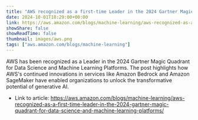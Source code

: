 ```yaml
---
title: "AWS recognized as a first-time Leader in the 2024 Gartner Magic Quadrant for Data Science and Machine Learning Platforms"
date: 2024-10-01T18:29:00+00:00
link: https://aws.amazon.com/blogs/machine-learning/aws-recognized-as-a-first-time-leader-in-the-2024-gartner-magic-quadrant-for-data-science-and-machine-learning-platforms/
showShare: false
showReadTime: false
thumbnail: images/aws.png
tags: ["aws.amazon.com/blogs/machine-learning"]
---
```

AWS has been recognized as a Leader in the 2024 Gartner Magic Quadrant for Data Science and Machine Learning Platforms. The post highlights how AWS's continued innovations in services like Amazon Bedrock and Amazon SageMaker have enabled organizations to unlock the transformative potential of generative AI.

- Link to article: https://aws.amazon.com/blogs/machine-learning/aws-recognized-as-a-first-time-leader-in-the-2024-gartner-magic-quadrant-for-data-science-and-machine-learning-platforms/